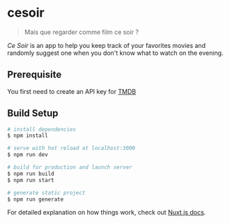 # cesoir

> Mais que regarder comme film ce soir ?

_Ce Soir_ is an app to help you keep track of your favorites movies and randomly suggest one when you don't know what to watch on the evening.

## Prerequisite

You first need to create an API key for [TMDB](https://www.themoviedb.org/documentation/api)

## Build Setup

```bash
# install dependencies
$ npm install

# serve with hot reload at localhost:3000
$ npm run dev

# build for production and launch server
$ npm run build
$ npm run start

# generate static project
$ npm run generate
```

For detailed explanation on how things work, check out [Nuxt.js docs](https://nuxtjs.org).
